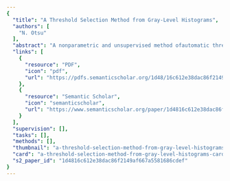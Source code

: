 ```yaml
---
{
  "title": "A Threshold Selection Method from Gray-Level Histograms",
  "authors": [
    "N. Otsu"
  ],
  "abstract": "A nonparametric and unsupervised method ofautomatic threshold selection for picture segmentation is presented. An optimal threshold is selected by the discriminant criterion, namely, so as to maximize the separability of the resultant classes in gray levels. The procedure is very simple, utilizing only the zerothand the first-order cumulative moments of the gray-level histogram. It is straightforward to extend the method to multithreshold problems. Several experimental results are also presented to support the validity of the method.",
  "links": [
    {
      "resource": "PDF",
      "icon": "pdf",
      "url": "https://pdfs.semanticscholar.org/1d48/16c612e38dac86f2149af667a5581686cdef.pdf"
    },
    {
      "resource": "Semantic Scholar",
      "icon": "semanticscholar",
      "url": "https://www.semanticscholar.org/paper/1d4816c612e38dac86f2149af667a5581686cdef"
    }
  ],
  "supervision": [],
  "tasks": [],
  "methods": [],
  "thumbnail": "a-threshold-selection-method-from-gray-level-histograms-thumb.jpg",
  "card": "a-threshold-selection-method-from-gray-level-histograms-card.jpg",
  "s2_paper_id": "1d4816c612e38dac86f2149af667a5581686cdef"
}
---
```



